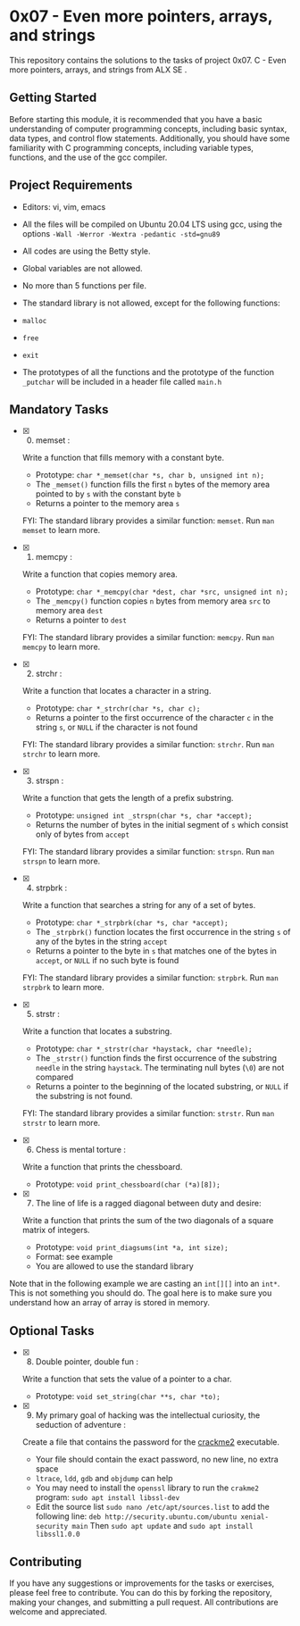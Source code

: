 # 0x07 - Even more pointers, arrays, and strings

This repository contains the solutions to the tasks of project 0x07. C - Even more pointers, arrays, and strings from ALX SE .

## Getting Started

Before starting this module, it is recommended that you have a basic understanding of computer programming concepts, including basic syntax, data types, and control flow statements. Additionally, you should have some familiarity with C programming concepts, including variable types, functions, and the use of the gcc compiler.

## Project Requirements

-   Editors: vi, vim, emacs
    
-   All the files will be compiled on Ubuntu 20.04 LTS using gcc, using the options  `-Wall -Werror -Wextra -pedantic -std=gnu89`
    
-   All codes are using the Betty style.
    
-   Global variables are not allowed.
    
-   No more than 5 functions per file.
    
-   The standard library is not allowed, except for the following functions:
    
-   `malloc`
    
-   `free`
    
-   `exit`
    
-   The prototypes of all the functions and the prototype of the function  `_putchar`  will be included in a header file called  `main.h`
    

## Mandatory Tasks

- [x] 0. memset : 

	Write a function that fills memory with a constant byte.

	-   Prototype:  `char *_memset(char *s, char b, unsigned int n);`
	-   The  `_memset()`  function fills the first  `n`  bytes of the memory area pointed to by  `s`  with the constant byte  `b`
	-   Returns a pointer to the memory area  `s`

	FYI: The standard library provides a similar function:  `memset`. Run  `man memset`  to learn more.

- [x] 1. memcpy : 

	Write a function that copies memory area.

	-   Prototype:  `char *_memcpy(char *dest, char *src, unsigned int n);`
	-   The  `_memcpy()`  function copies  `n`  bytes from memory area  `src`  to memory area  `dest`
	-   Returns a pointer to  `dest`

	FYI: The standard library provides a similar function:  `memcpy`. Run  `man memcpy`  to learn more.

- [x] 2. strchr : 

	Write a function that locates a character in a string.

	-   Prototype:  `char *_strchr(char *s, char c);`
	-   Returns a pointer to the first occurrence of the character  `c`  in the string  `s`, or  `NULL`  if the character is not found

	FYI: The standard library provides a similar function:  `strchr`. Run  `man strchr`  to learn more.

- [x] 3. strspn : 

	Write a function that gets the length of a prefix substring.

	-   Prototype:  `unsigned int _strspn(char *s, char *accept);`
	-   Returns the number of bytes in the initial segment of  `s`  which consist only of bytes from  `accept`

	FYI: The standard library provides a similar function:  `strspn`. Run  `man strspn`  to learn more.

- [x] 4. strpbrk :

	Write a function that searches a string for any of a set of bytes.

	-   Prototype:  `char *_strpbrk(char *s, char *accept);`
	-   The  `_strpbrk()`  function locates the first occurrence in the string  `s`  of any of the bytes in the string  `accept`
	-   Returns a pointer to the byte in  `s`  that matches one of the bytes in  `accept`, or  `NULL`  if no such byte is found

	FYI: The standard library provides a similar function:  `strpbrk`. Run  `man strpbrk`  to learn more.

- [x] 5. strstr : 

	Write a function that locates a substring.

	-   Prototype:  `char *_strstr(char *haystack, char *needle);`
	-   The  `_strstr()`  function finds the first occurrence of the substring  `needle`  in the string  `haystack`. The terminating null bytes (`\0`) are not compared
	-   Returns a pointer to the beginning of the located substring, or  `NULL`  if the substring is not found.

	FYI: The standard library provides a similar function:  `strstr`. Run  `man strstr`  to learn more.
	
- [x] 6. Chess is mental torture : 

	Write a function that prints the chessboard.

	-   Prototype:  `void print_chessboard(char (*a)[8]);`

- [x] 7. The line of life is a ragged diagonal between duty and desire: 

	Write a function that prints the sum of the two diagonals of a square matrix of integers.

	-   Prototype:  `void print_diagsums(int *a, int size);`
	-   Format: see example
	-   You are allowed to use the standard library

Note that in the following example we are casting an  `int[][]`  into an  `int*`. This is not something you should do. The goal here is to make sure you understand how an array of array is stored in memory.



## Optional Tasks

- [x] 8. Double pointer, double fun : 
	
	Write a function that sets the value of a pointer to a char.

	-   Prototype:  `void set_string(char **s, char *to);`


- [x] 9. My primary goal of hacking was the intellectual curiosity, the seduction of adventure :

	Create a file that contains the password for the  [crackme2](https://github.com/holbertonschool/0x06.c "crackme2")  executable.

	-   Your file should contain the exact password, no new line, no extra space
	-   `ltrace`,  `ldd`,  `gdb`  and  `objdump`  can help
	-   You may need to install the  `openssl`  library to run the  `crakme2`  program:  `sudo apt install libssl-dev`
	-   Edit the source list  `sudo nano /etc/apt/sources.list`  to add the following line:  `deb http://security.ubuntu.com/ubuntu xenial-security main`  Then  `sudo apt update`  and  `sudo apt install libssl1.0.0`


## Contributing

If you have any suggestions or improvements for the tasks or exercises, please feel free to contribute. You can do this by forking the repository, making your changes, and submitting a pull request. All contributions are welcome and appreciated.
